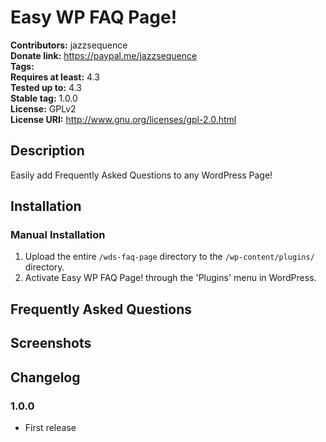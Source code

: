 # Easy WP FAQ Page! #
**Contributors:**      jazzsequence  
**Donate link:**       https://paypal.me/jazzsequence  
**Tags:**  
**Requires at least:** 4.3  
**Tested up to:**      4.3  
**Stable tag:**        1.0.0  
**License:**           GPLv2  
**License URI:**       http://www.gnu.org/licenses/gpl-2.0.html  

## Description ##

Easily add Frequently Asked Questions to any WordPress Page!

## Installation ##

### Manual Installation ###

1. Upload the entire `/wds-faq-page` directory to the `/wp-content/plugins/` directory.
2. Activate Easy WP FAQ Page! through the 'Plugins' menu in WordPress.

## Frequently Asked Questions ##


## Screenshots ##


## Changelog ##

### 1.0.0 ###
* First release
